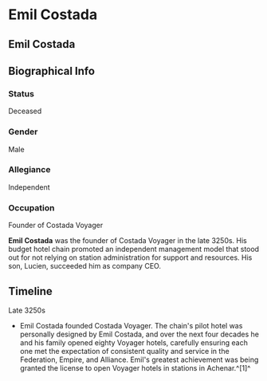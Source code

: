 # Emil Costada
## Emil Costada

		

## Biographical Info

### Status

Deceased

### Gender

Male

### Allegiance

Independent

### Occupation

Founder of Costada Voyager

**Emil Costada** was the founder of Costada Voyager in the late 3250s. His budget hotel chain promoted an independent management model that stood out for not relying on station administration for support and resources. His son, Lucien, succeeded him as company CEO.

## Timeline

Late 3250s

- Emil Costada founded Costada Voyager. The chain's pilot hotel was personally designed by Emil Costada, and over the next four decades he and his family opened eighty Voyager hotels, carefully ensuring each one met the expectation of consistent quality and service in the Federation, Empire, and Alliance. Emil's greatest achievement was being granted the license to open Voyager hotels in stations in Achenar.^[1]^